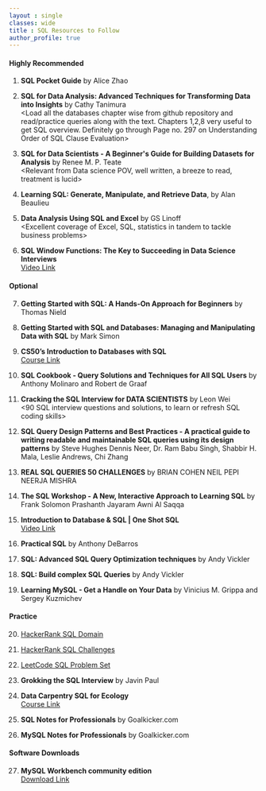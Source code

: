 ```yaml
---
layout : single
classes: wide
title : SQL Resources to Follow
author_profile: true
---
```


#### Highly Recommended

1. **SQL Pocket Guide** by Alice Zhao  
   <Simply get a hardcopy and make it your go-to-book>

2. **SQL for Data Analysis: Advanced Techniques for Transforming Data into Insights** by Cathy Tanimura  
   <Load all the databases chapter wise from github repository and read/practice queries along with the text. Chapters 1,2,8 very useful to get SQL overview. Definitely go through Page no. 297 on Understanding Order of SQL Clause Evaluation>

3. **SQL for Data Scientists - A Beginner's Guide for Building Datasets for Analysis** by Renee M. P. Teate  
   <Relevant from Data science POV, well written, a breeze to read, treatment is lucid>

4. **Learning SQL: Generate, Manipulate, and Retrieve Data**, by Alan Beaulieu  
   <Get started with the Sakila Database on MySQL. Great section on MySQL>

5. **Data Analysis Using SQL and Excel** by GS Linoff  
   <Excellent coverage of Excel, SQL, statistics in tandem to tackle business problems>

6. **SQL Window Functions: The Key to Succeeding in Data Science Interviews**  
   [Video Link](https://youtu.be/e-EL-6Vnkbg)

#### Optional

7. **Getting Started with SQL: A Hands-On Approach for Beginners** by Thomas Nield

8. **Getting Started with SQL and Databases: Managing and Manipulating Data with SQL** by Mark Simon

9. **CS50’s Introduction to Databases with SQL**  
   [Course Link](https://cs50.harvard.edu/sql/2023/weeks/0/)

10. **SQL Cookbook - Query Solutions and Techniques for All SQL Users** by Anthony Molinaro and Robert de Graaf

11. **Cracking the SQL Interview for DATA SCIENTISTS** by Leon Wei  
    <90 SQL interview questions and solutions, to learn or refresh SQL coding skills>

12. **SQL Query Design Patterns and Best Practices - A practical guide to writing readable and maintainable SQL queries using its design patterns** by Steve Hughes Dennis Neer, Dr. Ram Babu Singh, Shabbir H. Mala, Leslie Andrews, Chi Zhang

13. **REAL SQL QUERIES 50 CHALLENGES** by BRIAN COHEN NEIL PEPI NEERJA MISHRA

14. **The SQL Workshop - A New, Interactive Approach to Learning SQL** by Frank Solomon Prashanth Jayaram Awni Al Saqqa

15. **Introduction to Database & SQL | One Shot SQL**  
    [Video Link](https://youtu.be/ccgQqpbdN70)

16. **Practical SQL** by Anthony DeBarros

17. **SQL: Advanced SQL Query Optimization techniques** by Andy Vickler

18. **SQL: Build complex SQL Queries** by Andy Vickler

19. **Learning MySQL - Get a Handle on Your Data** by Vinicius M. Grippa and Sergey Kuzmichev  
    <comprehensive overview on how to set up and design an effective database with MySQL>

#### Practice

20. [HackerRank SQL Domain](https://www.hackerrank.com/domains/sql)

21. [HackerRank SQL Challenges](https://www.hackerrank.com/challenges/challenges/problem)

22. [LeetCode SQL Problem Set](https://leetcode.com/problemset/)

23. **Grokking the SQL Interview** by Javin Paul  
    <Recommended>

24. **Data Carpentry SQL for Ecology**  
    [Course Link](http://lgatto.github.io/sql-ecology/)

25. **SQL Notes for Professionals** by Goalkicker.com

26. **MySQL Notes for Professionals** by Goalkicker.com

#### Software Downloads

27. **MySQL Workbench community edition**  
    [Download Link](https://dev.mysql.com/downloads/workbench/)
